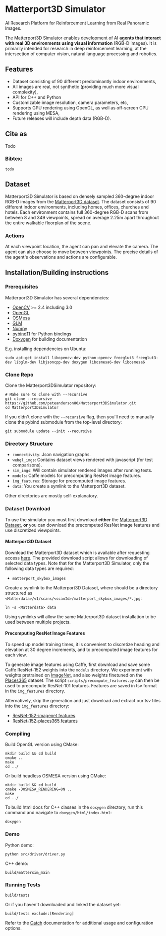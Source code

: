 # Matterport3D Simulator
AI Research Platform for Reinforcement Learning from Real Panoramic Images.

The Matterport3D Simulator enables development of AI **agents that interact with real 3D environments using visual information** (RGB-D images). It is primarily intended for research in deep reinforcement learning, at the intersection of computer vision, natural language processing and robotics.

## Features
- Dataset consisting of 90 different predominantly indoor environments,
- All images are real, not synthetic (providing much more visual complexity),
- API for C++ and Python
- Customizable image resolution, camera parameters, etc,
- Supports GPU rendering using OpenGL, as well as off-screen CPU rendering using MESA,
- Future releases will include depth data (RGB-D).

## Cite as

Todo

### Bibtex:
```
todo
```

## Dataset

Matterport3D Simulator is based on densely sampled 360-degree indoor RGB-D images from the [Matterport3D dataset](https://niessner.github.io/Matterport/). The dataset consists of 90 different indoor environments, including homes, offices, churches and hotels. Each environment contains full 360-degree RGB-D scans from between 8 and 349 viewpoints, spread on average 2.25m apart throughout the entire walkable floorplan of the scene. 

### Actions

At each viewpoint location, the agent can pan and elevate the camera. The agent can also choose to move between viewpoints. The precise details of the agent's observations and actions are configurable.

## Installation/Building instructions

### Prerequisites

Matterport3D Simulator has several dependencies:
- [OpenCV](http://opencv.org/) >= 2.4 including 3.0 
- [OpenGL](https://www.opengl.org/)
- [OSMesa](https://www.mesa3d.org/osmesa.html)
- [GLM](https://glm.g-truc.net/0.9.8/index.html)
- [Numpy](http://www.numpy.org/)
- [pybind11](https://github.com/pybind/pybind11) for Python bindings
- [Doxygen](http://www.doxygen.org) for building documentation

E.g. installing dependencies on Ubuntu:
```
sudo apt-get install libopencv-dev python-opencv freeglut3 freeglut3-dev libglm-dev libjsoncpp-dev doxygen libosmesa6-dev libosmesa6
```

### Clone Repo

Clone the Matterport3DSimulator repository:
```
# Make sure to clone with --recursive
git clone --recursive https://github.com/peteanderson80/Matterport3DSimulator.git
cd Matterport3DSimulator
```

If you didn't clone with the `--recursive` flag, then you'll need to manually clone the pybind submodule from the top-level directory:
```
git submodule update --init --recursive
```

### Directory Structure

- `connectivity`: Json navigation graphs.
- `webgl_imgs`: Contains dataset views rendered with javascript (for test comparisons).
- `sim_imgs`: Will contain simulator rendered images after running tests.
- `models`: Caffe models for precomputing ResNet image features.
- `img_features`: Storage for precomputed image features.
- `data`: You create a symlink to the Matterport3D dataset.

Other directories are mostly self-explanatory.

### Dataset Download

To use the simulator you must first download **either** the [Matterport3D Dataset](https://niessner.github.io/Matterport/), **or** you can download the precomputed ResNet image features and use discretized viewpoints.

#### Matterport3D Dataset

Download the Matterport3D dataset which is available after requesting access [here](https://niessner.github.io/Matterport/). The provided download script allows for downloading of selected data types. Note that for the Matterport3D Simulator, only the following data types are required:
- `matterport_skybox_images`

Create a symlink to the Matterport3D Dataset, where <Matterdata> should be a directory structured as ```<Matterdata>/v1/scans/<scanId>/matterport_skybox_images/*.jpg```:
```
ln -s <Matterdata> data
```

Using symlinks will allow the same Matterport3D dataset installation to be used between multiple projects.

#### Precomputing ResNet Image Features

To speed up model training times, it is convenient to discretize heading and elevation at 30 degree increments, and to precomputed image features for each view. 

To generate image features using Caffe, first download and save some Caffe ResNet-152 weights into the `models` directory. We experiment with weights pretrained on [ImageNet](https://github.com/KaimingHe/deep-residual-networks), and also weights finetuned on the [Places365](https://github.com/CSAILVision/places365) dataset. The script `scripts/precompute_features.py` can then be used to precompute ResNet-101 features. Features are saved in tsv format in the `img_features` directory. 

Alternatively, skip the generation and just download and extract our tsv files into the `img_features` directory:
- [ResNet-152-imagenet features](https://storage.googleapis.com/bringmeaspoon/img_features/ResNet-152-imagenet.zip)
- [ResNet-152-places365 features](https://storage.googleapis.com/bringmeaspoon/img_features/ResNet-152-places365.zip)

### Compiling

Build OpenGL version using CMake:
```
mkdir build && cd build
cmake ..
make
cd ../
```

Or build headless OSMESA version using CMake:
```
mkdir build && cd build
cmake -DOSMESA_RENDERING=ON ..
make
cd ../
```

To build html docs for C++ classes in the `doxygen` directory, run this command and navigate to `doxygen/html/index.html`:
```
doxygen
```

### Demo

Python demo:
```
python src/driver/driver.py
```

C++ demo:
```
build/mattersim_main
```

### Running Tests

```
build/tests
```

Or if you haven't downloaded and linked the dataset yet:
```
build/tests exclude:[Rendering]
```

Refer to the [Catch](https://github.com/philsquared/Catch) documentation for additional usage and configuration options.

